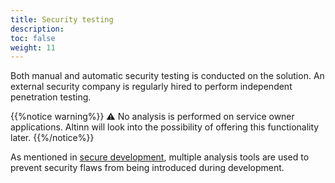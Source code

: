 ```yaml
---
title: Security testing
description:
toc: false
weight: 11
---
```


Both manual and automatic security testing is conducted on the solution.
An external security company is regularly hired to perform independent penetration testing.

{{%notice warning%}}
⚠ No analysis is performed on service owner applications.
Altinn will look into the possibility of offering this functionality later.
{{%/notice%}}

As mentioned in [secure development](/app/development), multiple analysis tools are used
to prevent security flaws from being introduced during development.